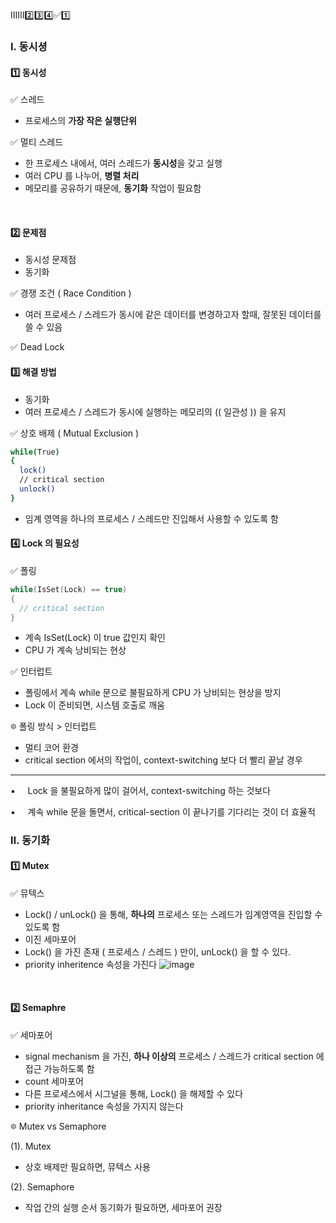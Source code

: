 
ⅠⅡⅢ2️⃣3️⃣4️⃣✅1️⃣

### Ⅰ. 동시셩
#### 1️⃣ 동시성
✅ 스레드
- 프로세스의 **가장 작은 실행단위**

✅ 멀티 스레드
- 한 프로세스 내에서, 여러 스레드가 **동시성**을 갖고 실행
- 여러 CPU 를 나누어, **병렬 처리**
- 메모리를 공유하기 때문에, **동기화** 작업이 필요함
<br/>

#### 2️⃣ 문제점
- 동시성 문제점
- 동기화

✅ 경쟁 조건 ( Race Condition )
- 여러 프로세스 / 스레드가 동시에 같은 데이터를 변경하고자 할때, 잘못된 데이터를 쓸 수 있음

✅ Dead Lock
<br/>

#### 3️⃣ 해결 방법
- 동기화
- 여러 프로세스 / 스레드가 동시에 실행하는 메모리의 (( 일관성 )) 을 유지

✅ 상호 배제 ( Mutual Exclusion )
```bash
while(True)
{
  lock()
  // critical section
  unlock()
}
```
- 임계 영역을 하나의 프로세스 / 스레드만 진입해서 사용할 수 있도록 함


#### 4️⃣ Lock 의 필요성
✅ 폴링
``` cpp
while(IsSet(Lock) == true)
{
  // critical section
}
```
- 계속 IsSet(Lock) 이 true 값인지 확인
- CPU 가 계속 낭비되는 현상

✅ 인터럽트
- 폴링에서 계속 while 문으로 불필요하게 CPU 가 낭비되는 현상을 방지
- Lock 이 준비되면, 시스템 호출로 깨움

🔯 폴링 방식 > 인터럽트
- 멀티 코어 환경
- critical section 에서의 작업이, context-switching 보다 더 빨리 끝날 경우
---
▪ &nbsp; &nbsp; Lock 을 불필요하게 많이 걸어서, context-switching 하는 것보다

▪ &nbsp; &nbsp; 계속 while 문을 돌면서, critical-section 이 끝나기를 기다리는 것이 더 효율적

### Ⅱ. 동기화
#### 1️⃣ Mutex
✅ 뮤텍스
- Lock() / unLock() 을 통해, **하나의** 프로세스 또는 스레드가 임계영역을 진입할 수 있도록 함
- 이진 세마포어
- Lock() 을 가진 존재 ( 프로세스 / 스레드 ) 만이, unLock() 을 할 수 있다.
- priority inheritence 속성을 가진다
![image](https://github.com/shpark0308/c_study_develop/assets/60208434/1ef50450-af59-45e3-a5a9-8c348538583d)

<br/>

#### 2️⃣ Semaphre
✅ 세마포어
- signal mechanism 을 가진, **하나 이상의** 프로세스 / 스레드가 critical section 에 접근 가능하도록 함
- count 세마포어
- 다른 프로세스에서 시그널을 통해, Lock() 을 해제할 수 있다
- priority inheritance 속성을 가지지 않는다

🔯 Mutex vs Semaphore

(1). Mutex
- 상호 배제만 필요하면, 뮤텍스 사용

(2). Semaphore
- 작업 간의 실행 순서 동기화가 필요하면, 세마포어 권장
